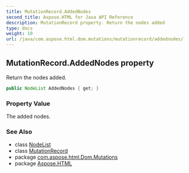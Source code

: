 ```yaml
---
title: MutationRecord.AddedNodes
second_title: Aspose.HTML for Java API Reference
description: MutationRecord property. Return the nodes added
type: docs
weight: 10
url: /java/com.aspose.html.dom.mutations/mutationrecord/addednodes/
---
```

## MutationRecord.AddedNodes property

Return the nodes added.

```java
public NodeList AddedNodes { get; }
```

### Property Value

The added nodes.

### See Also

* class [NodeList](../../../com.aspose.html.collections/nodelist/)
* class [MutationRecord](../)
* package [com.aspose.html.Dom.Mutations](../../mutationrecord/)
* package [Aspose.HTML](../../../)

